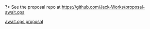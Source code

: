 ?> See the proposal repo at https://github.com/Jack-Works/proposal-await.ops

[await.ops proposal](https://raw.githubusercontent.com/Jack-Works/proposal-await.ops/master/README.md ':include')
